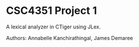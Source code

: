 # CSC4351 Project 1
A lexical analyzer in CTiger using JLex.

Authors: Annabelle Kanchirathingal, James Demaree
